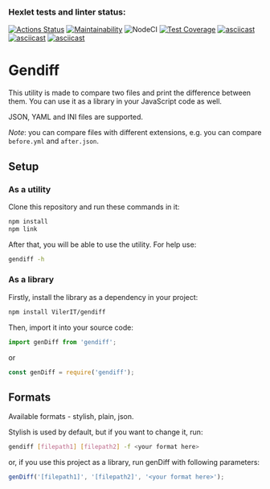 ### Hexlet tests and linter status:
[![Actions Status](https://github.com/korolvitalii/frontend-project-lvl2/workflows/hexlet-check/badge.svg)](https://github.com/korolvitalii/frontend-project-lvl2/actions)
[![Maintainability](https://api.codeclimate.com/v1/badges/d236387d860c18e2cf40/maintainability)](https://codeclimate.com/github/korolvitalii/generate-difference/maintainability)
![NodeCI](https://github.com/korolvitalii/frontend-project-lvl2/workflows/NodeCI/badge.svg)
[![Test Coverage](https://api.codeclimate.com/v1/badges/d236387d860c18e2cf40/test_coverage)](https://codeclimate.com/github/korolvitalii/generate-difference/test_coverage)
[![asciicast](https://asciinema.org/a/hG7cdJWmlruEHUVTs1fNb3ys8.svg)](https://asciinema.org/a/hG7cdJWmlruEHUVTs1fNb3ys8)
[![asciicast](https://asciinema.org/a/H7PUW7ds2yDAdgGvkY6WImsni.svg)](https://asciinema.org/a/H7PUW7ds2yDAdgGvkY6WImsni)
[![asciicast](https://asciinema.org/a/O4GDR8mu6chFna1J0CR9r0v3T.svg)](https://asciinema.org/a/O4GDR8mu6chFna1J0CR9r0v3T)
# Gendiff

This utility is made to compare two files and print the difference between them. You can use it as a library in your JavaScript code as well.

JSON, YAML and INI files are supported.

*Note*: you can compare files with different extensions, e.g. you can compare ``before.yml`` and ``after.json``.

## Setup

### As a utility

Clone this repository and run these commands in it:

```sh
npm install
npm link
```

After that, you will be able to use the utility. For help use:

```sh
gendiff -h
```
### As a library

Firstly, install the library as a dependency in your project:

```sh
npm install VilerIT/gendiff
```

Then, import it into your source code:

```js
import genDiff from 'gendiff';
```

or

```js
const genDiff = require('gendiff');
```

## Formats

Available formats - stylish, plain, json.

Stylish is used by default, but if you want to change it, run:

```sh
gendiff [filepath1] [filepath2] -f <your format here>
```

or, if you use this project as a library, run genDiff with following parameters:

```js
genDiff('[filepath1]', '[filepath2]', '<your format here>');
```
